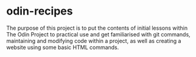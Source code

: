 # odin-recipes
The purpose of this project is to put the contents of initial lessons within The Odin Project to practical use and get familiarised with git commands, maintaining and modifying code within a project, as well as creating a website using some basic HTML commands.
